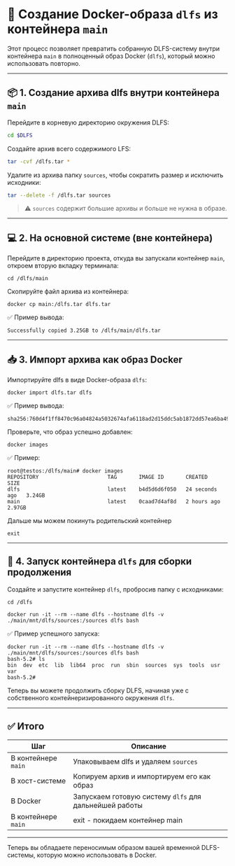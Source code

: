 
# 🐳 Создание Docker-образа `dlfs` из контейнера `main`

Этот процесс позволяет превратить собранную DLFS-систему внутри контейнера `main` в полноценный образ Docker (`dlfs`), который можно использовать повторно.

---

## 📦 1. Создание архива dlfs внутри контейнера `main`

Перейдите в корневую директорию окружения DLFS:

```bash
cd $DLFS
```

Создайте архив всего содержимого LFS:

```bash
tar -cvf /dlfs.tar *
```

Удалите из архива папку `sources`, чтобы сократить размер и исключить исходники:

```bash
tar --delete -f /dlfs.tar sources
```

> ⚠️ `sources` содержит большие архивы и больше не нужна в образе.

---

## 💻 2. На основной системе (вне контейнера)

Перейдите в директорию проекта, откуда вы запускали контейнер `main`, откроем вторую вкладку терминала:

```
cd /dlfs/main
```

Скопируйте файл архива из контейнера:

```
docker cp main:/dlfs.tar dlfs.tar
```

✅ Пример вывода:

```
Successfully copied 3.25GB to /dlfs/main/dlfs.tar
```

---

## 📥 3. Импорт архива как образ Docker

Импортируйте dlfs в виде Docker-образа `dlfs`:

```
docker import dlfs.tar dlfs
```

✅ Пример вывода:

```
sha256:760d4f1ff8470c96a04824a5032674afa6118ad2d15ddc5ab1872dd57ea6ba49
```

Проверьте, что образ успешно добавлен:

```
docker images
```

✅ Пример:

```
root@testos:/dlfs/main# docker images
REPOSITORY                      TAG       IMAGE ID       CREATED          SIZE
dlfs                            latest    b4d5d6d6f050   24 seconds ago   3.24GB
main                            latest    0caad7d4af8d   2 hours ago      2.97GB
```

Дальше мы можем покинуть родительский контейнер

```
exit
```

---

## 🚀 4. Запуск контейнера `dlfs` для сборки продолжения

Создайте и запустите контейнер `dlfs`, пробросив папку с исходниками:
```text
cd /dlfs
```

```text
docker run -it --rm --name dlfs --hostname dlfs -v ./main/mnt/dlfs/sources:/sources dlfs bash
```

✅ Пример успешного запуска:

```text
docker run -it --rm --name dlfs --hostname dlfs -v ./main/mnt/dlfs/sources:/sources dlfs bash
bash-5.2# ls
bin  dev  etc  lib  lib64  proc  run  sbin  sources  sys  tools  usr  var
bash-5.2#
```

Теперь вы можете продолжить сборку DLFS, начиная уже с собственного контейнеризированного окружения `dlfs`.

---

## ✅ Итого

| Шаг                 | Описание                                               |
| ------------------- | ------------------------------------------------------ |
| В контейнере `main` | Упаковываем dlfs и удаляем `sources`                   |
| В хост-системе      | Копируем архив и импортируем его как образ             |
| В Docker            | Запускаем готовую систему `dlfs` для дальнейшей работы |
| В контейнере `main` | exit - покидаем контейнер main                         |

---

Теперь вы обладаете переносимым образом вашей временной DLFS-системы, которую можно использовать в  Docker.